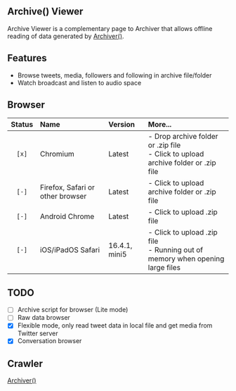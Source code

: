Archive() Viewer
---

Archive Viewer is a complementary page to Archiver that allows offline reading of data generated by [Archiver()](https://github.com/BANKA2017/twitter-monitor/tree/node/apps/archiver).

## Features

- Browse tweets, media, followers and following in archive file/folder
- Watch broadcast and listen to audio space

## Browser

| Status | Name                             | Version       | More...                                                                              |
|:------:|:---------------------------------|:--------------|:-------------------------------------------------------------------------------------|
| `[x]`  | Chromium                         | Latest        | - Drop archive folder or .zip file<br/>- Click to upload archive folder or .zip file |
| `[-]`  | Firefox, Safari or other browser | Latest        | - Click to upload archive folder or .zip file                                        |
| `[-]`  | Android Chrome                   | Latest        | - Click to upload .zip file                                                          |
| `[-]`  | iOS/iPadOS Safari                | 16.4.1, mini5 | - Click to upload .zip file<br/>- Running out of memory when opening large files     |

## TODO

- [ ] Archive script for browser (Lite mode)
- [ ] Raw data browser
- [x] Flexible mode, only read tweet data in local file and get media from Twitter server
- [x] Conversation browser

## Crawler

[Archiver()](https://github.com/BANKA2017/twitter-monitor/tree/node/apps/archiver)
